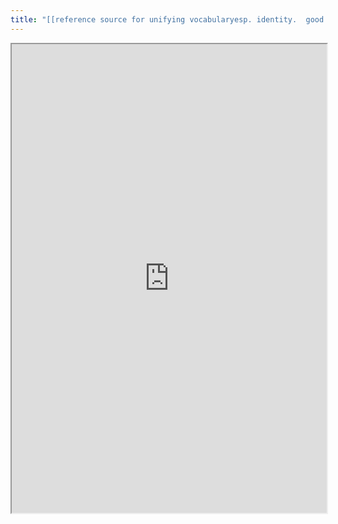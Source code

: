 ```yaml
---
title: "[[reference source for unifying vocabularyesp. identity.  good identity principles.  background info materials and research.  give]]"
---
```



<iframe height="750" width="100%" src="https://ewelton.github.io/ktest/wiki.html#%5B%5Breference%20source%20for%20unifying%20vocabularyesp.%20identity.%20%20good%20identity%20principles.%20%20background%20info%20materials%20and%20research.%20%20give%5D%5D"></iframe>

